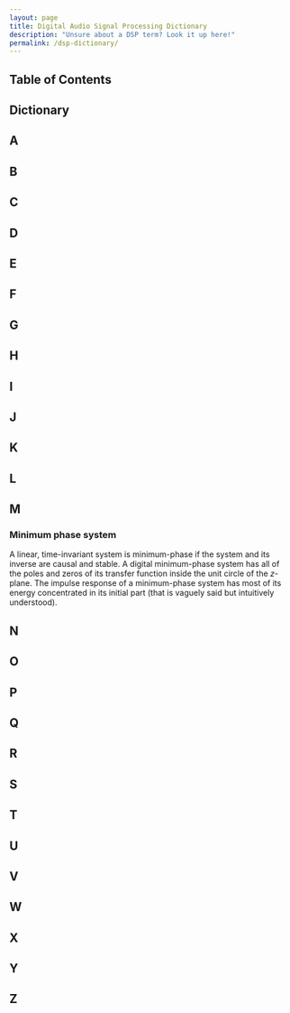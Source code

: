 ```yaml
---
layout: page
title: Digital Audio Signal Processing Dictionary
description: "Unsure about a DSP term? Look it up here!"
permalink: /dsp-dictionary/
---
```


## Table of Contents

## Dictionary

## A


## B


## C


## D


## E


## F


## G


## H


## I


## J


## K


## L


## M

### Minimum phase system

A linear, time-invariant system is minimum-phase if the system and its inverse are causal and stable. A digital minimum-phase system has all of the poles and zeros of its transfer function inside the unit circle of the $z$-plane.
The impulse response of a minimum-phase system has most of its energy concentrated in its initial part (that is vaguely said but intuitively understood).

## N


## O


## P


## Q


## R


## S


## T


## U


## V


## W


## X


## Y


## Z





